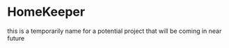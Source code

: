 HomeKeeper
==========

this is a temporarily name for a potential project that will be coming in near future
